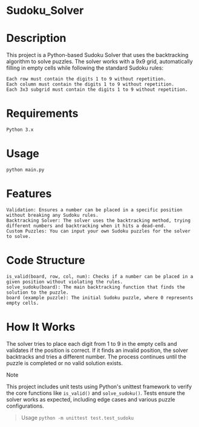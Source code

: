 # Sudoku_Solver
# Description

This project is a Python-based Sudoku Solver that uses the backtracking algorithm to solve puzzles. The solver works with a 9x9 grid, automatically filling in empty cells while following the standard Sudoku rules:

    Each row must contain the digits 1 to 9 without repetition.
    Each column must contain the digits 1 to 9 without repetition.
    Each 3x3 subgrid must contain the digits 1 to 9 without repetition.

# Requirements

    Python 3.x

# Usage 
  ````
  python main.py
  ````

# Features

    Validation: Ensures a number can be placed in a specific position without breaking any Sudoku rules.
    Backtracking Solver: The solver uses the backtracking method, trying different numbers and backtracking when it hits a dead-end.
    Custom Puzzles: You can input your own Sudoku puzzles for the solver to solve.

# Code Structure

    is_valid(board, row, col, num): Checks if a number can be placed in a given position without violating the rules.
    solve_sudoku(board): The main backtracking function that finds the solution to the puzzle.
    board (example puzzle): The initial Sudoku puzzle, where 0 represents empty cells.

# How It Works

The solver tries to place each digit from 1 to 9 in the empty cells and validates if the position is correct. If it finds an invalid position, the solver backtracks and tries a different number. The process continues until the puzzle is completed or no valid solution exists.

>[!NOTE]
>  This project includes unit tests using Python's unittest framework to verify the core functions like ```is_valid()``` and ```solve_sudoku()```. Tests ensure the solver works as expected, including edge cases and various puzzle configurations.

>  Usage ```python -m unittest test.test_sudoku```
